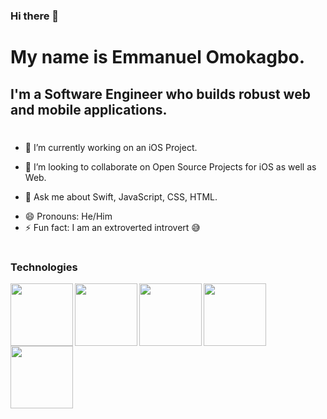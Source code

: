 ### Hi there 👋

#

# My name is Emmanuel Omokagbo.

## I'm a Software Engineer who builds robust web and mobile applications.

#

- 🔭 I’m currently working on an iOS Project.
<!-- - 🌱 I’m currently learning Python. -->
- 👯 I’m looking to collaborate on Open Source Projects for iOS as well as Web.
<!-- - 🤔 I’m looking for help with ... -->
- 💬 Ask me about Swift, JavaScript, CSS, HTML.
<!-- - 📫 How to reach me: my email -->
- 😄 Pronouns: He/Him
- ⚡ Fun fact: I am an extroverted introvert 😅

# 

### Technologies
<a href="url"><img src="https://user-images.githubusercontent.com/69020285/130030602-14400d83-414c-4adf-9871-679e3cee048c.png" align="left" height="100" width="100" ></a> <a href="url"><img src="https://user-images.githubusercontent.com/69020285/130030743-323982e7-6d2e-4150-8eeb-06837392a2fa.png" align="left" height="100" width="100" ></a> <a href="url"><img src="https://user-images.githubusercontent.com/69020285/130030625-3fd0bb40-387e-4ddf-9101-16075c62fb06.png" align="left" height="100" width="100" ></a> <a href="url"><img src="https://user-images.githubusercontent.com/69020285/130031824-d3d3adb1-ea56-4358-8192-d3a803cd95c9.png" align="left" height="100" width="100" ></a> <a href="url"><img src="https://user-images.githubusercontent.com/69020285/130030708-42c04385-8e11-4380-ab35-7d621c2cc2aa.png" align="left" height="100" width="100" ></a>




<!-- <a href="url"><img src="http://url.to/image.png" align="left" height="48" width="48" ></a> -->
